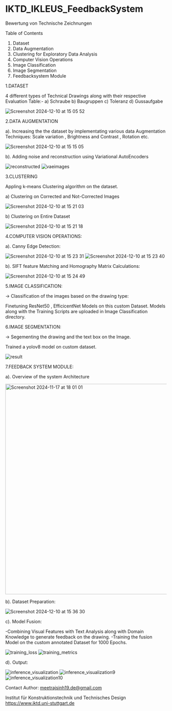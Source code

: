 # IKTD_IKLEUS_FeedbackSystem
Bewertung von Technische Zeichnungen


Table of Contents
1. Dataset
2. Data Augmentation
3. Clustering for Exploratory Data Analysis
4. Computer Vision Operations
5. Image Classification
6. Image Segmentation
7. Feedbacksystem Module

1.DATASET

4 different types of Technical Drawings along with their respective Evaluation Table:-
a) Schraube
b) Baugruppen
c) Toleranz
d) Gussaufgabe


 ![Screenshot 2024-12-10 at 15 05 52](https://github.com/user-attachments/assets/81e3b8d2-3c05-41d5-9c4e-d9498f9eb04c)

2.DATA AUGMENTATION


a). Increasing the the dataset by implementating various data Augmentation Techniques:
Scale variation , Brightness and Contrast , Rotation etc.

![Screenshot 2024-12-10 at 15 15 05](https://github.com/user-attachments/assets/66110008-3132-4017-9ff9-0b737ac809be)

b). Adding noise and reconstruction using Variational AutoEncoders

![reconstructed](https://github.com/user-attachments/assets/f3aee5d1-66c6-4b4e-8912-4befa47fb6a3)
![vaeimages](https://github.com/user-attachments/assets/cb3bd2a1-8262-44f5-a261-4b256cd12ae0)

3.CLUSTERING

Appling k-means Clustering algorithm on the dataset.

a) Clustering on Corrected and Not-Corrected Images

![Screenshot 2024-12-10 at 15 21 03](https://github.com/user-attachments/assets/4f7c59a2-b25c-4191-a612-ce6299bd8e38)

b) Clustering on Entire Dataset

![Screenshot 2024-12-10 at 15 21 18](https://github.com/user-attachments/assets/470125cd-67e8-4953-8e42-ba147fa325b5)

4.COMPUTER VISION OPERATIONS:



a). Canny Edge Detection:

![Screenshot 2024-12-10 at 15 23 31](https://github.com/user-attachments/assets/564213f5-94ba-4d61-b135-516c4bcab0d2)
![Screenshot 2024-12-10 at 15 23 40](https://github.com/user-attachments/assets/b2e29034-5841-4811-87a6-6650022365cb)




b). SIFT feature Matching and Homography Matrix Calculations:

![Screenshot 2024-12-10 at 15 24 49](https://github.com/user-attachments/assets/d9b4a0ea-ad41-445f-bae6-c5865273934c)


5.IMAGE CLASSIFICATION:


-> Classification of the images based on the drawing type: 

Finetuning ResNet50 , EfficicentNet Models on this custom Dataset.
Models along with the Training Scripts are uploaded in Image Classification directory.






6.IMAGE SEGMENTATION:

-> Segementing the drawing and the text box on the Image.

   Trained a yolov8 model on custom dataset.

   ![result](https://github.com/user-attachments/assets/c3fd8783-8096-4256-acd2-eb9cb11b2e1c)

7.FEEDBACK SYSTEM MODULE:

a). Overview of the system Architecture
   
<img width="655" alt="Screenshot 2024-11-17 at 18 01 01" src="https://github.com/user-attachments/assets/de31df5e-d194-42f7-9e5f-1592d4918f6a">

b). Dataset Preparation:

![Screenshot 2024-12-10 at 15 36 30](https://github.com/user-attachments/assets/6a1760b4-75ac-4eeb-8339-cedfcd6c5a0f)

c). Model Fusion:

  -Combining Visual Features with Text Analysis along with Domain Knowledge to generate feedback on the drawing.
  -Training the fusion Model on the custom annotated Dataset for 1000 Epochs.
  
![training_loss](https://github.com/user-attachments/assets/d45abec0-2d00-41d4-8243-321b25214824)
![training_metrics](https://github.com/user-attachments/assets/46a65fc2-6439-4d0f-8cbd-50a8fc93bcdf)



d). Output:

![inference_visualization](https://github.com/user-attachments/assets/c9814aae-ecca-4d1a-a283-f8723a1ffab0)
![inference_visualization9](https://github.com/user-attachments/assets/bd85b1e6-0112-44f8-b699-77d24d3e5372)
![inference_visualization10](https://github.com/user-attachments/assets/65dac3ad-30eb-4e38-b33e-b20d23558771)




Contact Author: meetrajsinh19.de@gmail.com


Institut für Konstruktionstechnik und Technisches Design
https://www.iktd.uni-stuttgart.de


